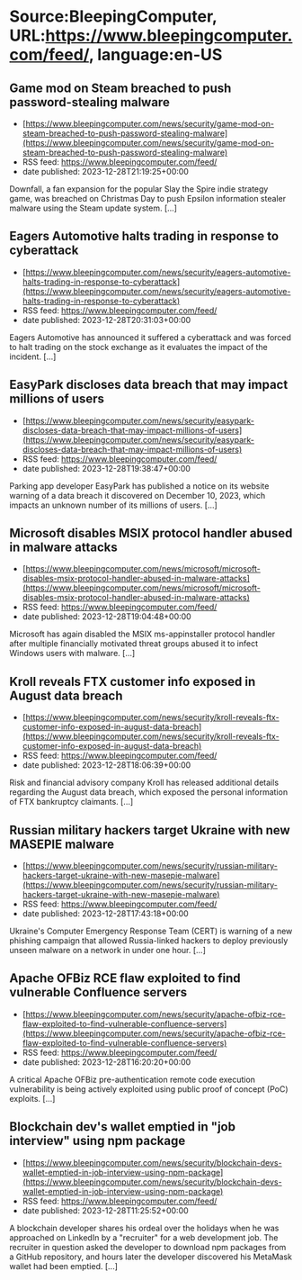 # Source:BleepingComputer, URL:https://www.bleepingcomputer.com/feed/, language:en-US

## Game mod on Steam breached to push password-stealing malware
 - [https://www.bleepingcomputer.com/news/security/game-mod-on-steam-breached-to-push-password-stealing-malware](https://www.bleepingcomputer.com/news/security/game-mod-on-steam-breached-to-push-password-stealing-malware)
 - RSS feed: https://www.bleepingcomputer.com/feed/
 - date published: 2023-12-28T21:19:25+00:00

Downfall, a fan expansion for the popular Slay the Spire indie strategy game, was breached on Christmas Day to push Epsilon information stealer malware using the Steam update system. [...]

## Eagers Automotive halts trading in response to cyberattack
 - [https://www.bleepingcomputer.com/news/security/eagers-automotive-halts-trading-in-response-to-cyberattack](https://www.bleepingcomputer.com/news/security/eagers-automotive-halts-trading-in-response-to-cyberattack)
 - RSS feed: https://www.bleepingcomputer.com/feed/
 - date published: 2023-12-28T20:31:03+00:00

Eagers Automotive has announced it suffered a cyberattack and was forced to halt trading on the stock exchange as it evaluates the impact of the incident. [...]

## EasyPark discloses data breach that may impact millions of users
 - [https://www.bleepingcomputer.com/news/security/easypark-discloses-data-breach-that-may-impact-millions-of-users](https://www.bleepingcomputer.com/news/security/easypark-discloses-data-breach-that-may-impact-millions-of-users)
 - RSS feed: https://www.bleepingcomputer.com/feed/
 - date published: 2023-12-28T19:38:47+00:00

Parking app developer EasyPark has published a notice on its website warning of a data breach it discovered on December 10, 2023, which impacts an unknown number of its millions of users. [...]

## Microsoft disables MSIX protocol handler abused in malware attacks
 - [https://www.bleepingcomputer.com/news/microsoft/microsoft-disables-msix-protocol-handler-abused-in-malware-attacks](https://www.bleepingcomputer.com/news/microsoft/microsoft-disables-msix-protocol-handler-abused-in-malware-attacks)
 - RSS feed: https://www.bleepingcomputer.com/feed/
 - date published: 2023-12-28T19:04:48+00:00

Microsoft has again disabled the MSIX ms-appinstaller protocol handler after multiple financially motivated threat groups abused it to infect Windows users with malware. [...]

## Kroll reveals FTX customer info exposed in August data breach
 - [https://www.bleepingcomputer.com/news/security/kroll-reveals-ftx-customer-info-exposed-in-august-data-breach](https://www.bleepingcomputer.com/news/security/kroll-reveals-ftx-customer-info-exposed-in-august-data-breach)
 - RSS feed: https://www.bleepingcomputer.com/feed/
 - date published: 2023-12-28T18:06:39+00:00

Risk and financial advisory company Kroll has released additional details regarding the August data breach, which exposed the personal information of FTX bankruptcy claimants. [...]

## Russian military hackers target Ukraine with new MASEPIE malware
 - [https://www.bleepingcomputer.com/news/security/russian-military-hackers-target-ukraine-with-new-masepie-malware](https://www.bleepingcomputer.com/news/security/russian-military-hackers-target-ukraine-with-new-masepie-malware)
 - RSS feed: https://www.bleepingcomputer.com/feed/
 - date published: 2023-12-28T17:43:18+00:00

Ukraine's Computer Emergency Response Team (CERT) is warning of a new phishing campaign that allowed Russia-linked hackers to deploy previously unseen malware on a network in under one hour. [...]

## Apache OFBiz RCE flaw exploited to find vulnerable Confluence servers
 - [https://www.bleepingcomputer.com/news/security/apache-ofbiz-rce-flaw-exploited-to-find-vulnerable-confluence-servers](https://www.bleepingcomputer.com/news/security/apache-ofbiz-rce-flaw-exploited-to-find-vulnerable-confluence-servers)
 - RSS feed: https://www.bleepingcomputer.com/feed/
 - date published: 2023-12-28T16:20:20+00:00

A critical Apache OFBiz pre-authentication remote code execution vulnerability is being actively exploited using public proof of concept (PoC) exploits. [...]

## Blockchain dev's wallet emptied in "job interview" using npm package
 - [https://www.bleepingcomputer.com/news/security/blockchain-devs-wallet-emptied-in-job-interview-using-npm-package](https://www.bleepingcomputer.com/news/security/blockchain-devs-wallet-emptied-in-job-interview-using-npm-package)
 - RSS feed: https://www.bleepingcomputer.com/feed/
 - date published: 2023-12-28T11:25:52+00:00

A blockchain developer shares his ordeal over the holidays when he was approached on LinkedIn by a "recruiter" for a web development job. The recruiter in question asked the developer to download npm packages from a GitHub repository, and hours later the developer discovered his MetaMask wallet had been emptied. [...]

